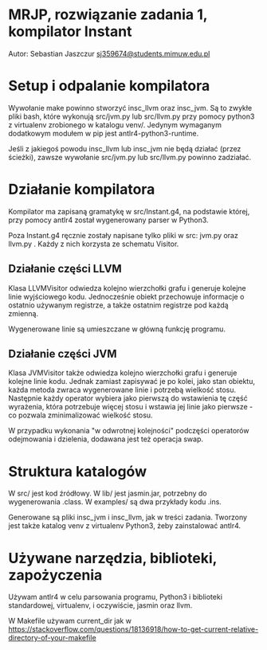 # MRJP, rozwiązanie zadania 1, kompilator Instant

Autor: Sebastian Jaszczur
sj359674@students.mimuw.edu.pl

# Setup i odpalanie kompilatora

Wywołanie make powinno stworzyć insc_llvm oraz insc_jvm. Są to zwykłe pliki bash, które wykonują src/jvm.py lub src/llvm.py przy pomocy python3 z virtualenv zrobionego w katalogu venv/. Jedynym wymaganym dodatkowym modułem w pip jest antlr4-python3-runtime.

Jeśli z jakiegoś powodu insc_llvm lub insc_jvm nie będą działać (przez ścieżki), zawsze wywołanie src/jvm.py lub src/llvm.py powinno zadziałać.

# Działanie kompilatora

Kompilator ma zapisaną gramatykę w src/Instant.g4, na podstawie której, przy pomocy antlr4 został wygenerowany parser w Python3.

Poza Instant.g4 ręcznie zostały napisane tylko pliki w src: jvm.py oraz llvm.py . Każdy z nich korzysta ze schematu Visitor.

## Działanie części LLVM

Klasa LLVMVisitor odwiedza kolejno wierzchołki grafu i generuje kolejne linie wyjściowego kodu. Jednocześnie obiekt przechowuje informacje o ostatnio używanym registrze, a także ostatnim registrze pod każdą zmienną.

Wygenerowane linie są umieszczane w główną funkcję programu.

## Działanie części JVM

Klasa JVMVisitor także odwiedza kolejno wierzchołki grafu i generuje kolejne linie kodu. Jednak zamiast zapisywać je po kolei, jako stan obiektu, każda metoda zwraca wygenerowane linie i potrzebą wielkość stosu. Następnie każdy operator wybiera jako pierwszą do wstawienia tę część wyrażenia, która potrzebuje więcej stosu i wstawia jej linie jako pierwsze - co pozwala zminimalizować wielkość stosu.

W przypadku wykonania "w odwrotnej kolejności" podczęści operatorów odejmowania i dzielenia, dodawana jest też operacja swap.

# Struktura katalogów

W src/ jest kod źródłowy.
W lib/ jest jasmin.jar, potrzebny do wygenerowania .class.
W examples/ są dwa przykłady kodu .ins.

Generowane są pliki insc_jvm i insc_llvm, jak w treści zadania.
Tworzony jest także katalog venv z virtualenv Python3, żeby zainstalować antlr4.

# Używane narzędzia, biblioteki, zapożyczenia

Używam antlr4 w celu parsowania programu, Python3 i biblioteki standardowej, virtualenv, i oczywiście, jasmin oraz llvm.

W Makefile używam current_dir jak w https://stackoverflow.com/questions/18136918/how-to-get-current-relative-directory-of-your-makefile
